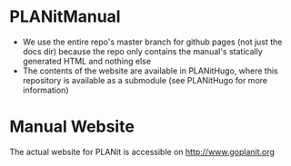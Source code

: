 # PLANitManual

- We use the entire repo's master branch for github pages (not just the docs dir) because
the repo only contains the manual's statically generated HTML and nothing else 
- The contents of the website are available in PLANitHugo, where this repository is available as a submodule (see PLANitHugo for more information)
	
# Manual Website

The actual website for PLANit is accessible on http://www.goplanit.org 
